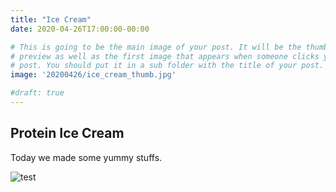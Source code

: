 ```yaml
---
title: "Ice Cream"
date: 2020-04-26T17:00:00-00:00

# This is going to be the main image of your post. It will be the thumbnail
# preview as well as the first image that appears when someone clicks your
# post. You should put it in a sub folder with the title of your post.
image: '20200426/ice_cream_thumb.jpg'

#draft: true
---
```


## Protein Ice Cream ##

Today we made some yummy stuffs.

![test](/img/test.jpg)
